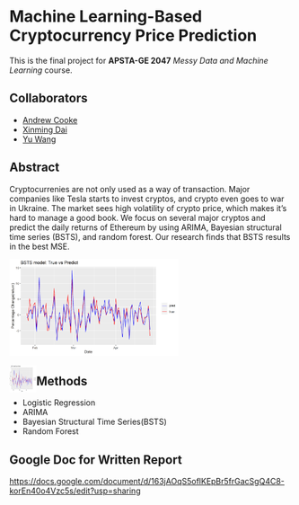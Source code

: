 # Machine Learning-Based Cryptocurrency Price Prediction
This is the final project for **APSTA-GE 2047** *Messy Data and Machine Learning* course.
## Collaborators
* [Andrew Cooke](https://github.com/aj-cooke)
* [Xinming Dai](https://github.com/Xinming-Dai)
* [Yu Wang](https://github.com/yw6010)

## Abstract
Cryptocurrenies are not only used as a way of transaction. Major companies like Tesla starts to invest cryptos, and crypto even goes to war in Ukraine. The market sees high volatility of crypto price, which makes it’s hard to manage a good book. We focus on several major cryptos and predict the daily returns of Ethereum by using ARIMA, Bayesian structural time series (BSTS), and random forest. Our research finds that BSTS results in the best MSE.

<div style="width: 60%; height: 60%">
  
  ![Alt text](figures/bsts_true_and_predict.png)
  
</div>

<a href="url"><img src="https://github.com/Xinming-Dai/cryptocurrency-value-prediction/blob/main/figures/bsts_true_and_predict.png" align="left" height="48" width="48" ></a>

## Methods
* Logistic Regression
* ARIMA
* Bayesian Structural Time Series(BSTS)
* Random Forest

## Google Doc for Written Report
https://docs.google.com/document/d/163jAOqS5oflKEpBr5frGacSgQ4C8-korEn40o4Vzc5s/edit?usp=sharing
